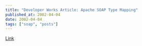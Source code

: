 ```yaml
---
title: "Developer Works Article: Apache SOAP Type Mapping"
published_at: 2002-04-04
date: 2002-04-04
tags: ["soap", "posts"]
---
```

[Link](http://www-106.ibm.com/developerworks/webservices/library/ws-soapmap1/?open&l=251,t=grws)
